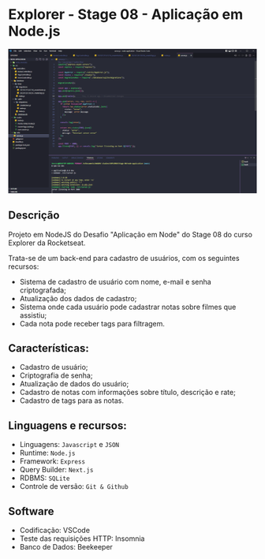 # Explorer - Stage 08 - Aplicação em Node.js

![preview](https://github.com/jessicaranft/Explorer-Stage08-MovieNotes/blob/main/.github/preview.png)

## Descrição
Projeto em NodeJS do Desafio "Aplicação em Node" do Stage 08 do curso Explorer da Rocketseat.

Trata-se de um back-end para cadastro de usuários, com os seguintes recursos:

- Sistema de cadastro de usuário com nome, e-mail e senha criptografada;
- Atualização dos dados de cadastro;
- Sistema onde cada usuário pode cadastrar notas sobre filmes que assistiu;
- Cada nota pode receber tags para filtragem.

## Características:
- Cadastro de usuário;
- Criptografia de senha;
- Atualização de dados do usuário;
- Cadastro de notas com informações sobre título, descrição e rate;
- Cadastro de tags para as notas.

## Linguagens e recursos:

- Linguagens: `Javascript` e `JSON`
- Runtime: `Node.js`
- Framework: `Express`
- Query Builder: `Next.js`
- RDBMS: `SQLite`
- Controle de versão: `Git & Github`

## Software

- Codificação: VSCode
- Teste das requisições HTTP: Insomnia
- Banco de Dados: Beekeeper
